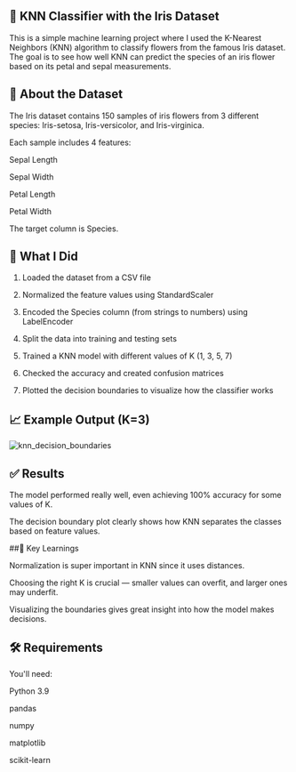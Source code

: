 ## 🌸 KNN Classifier with the Iris Dataset

This is a simple machine learning project where I used the K-Nearest Neighbors (KNN) algorithm to classify flowers from the famous Iris dataset. The goal is to see how well KNN can predict the species of an iris flower based on its petal and sepal measurements.


## 📁 About the Dataset

The Iris dataset contains 150 samples of iris flowers from 3 different species:
Iris-setosa, Iris-versicolor, and Iris-virginica.

Each sample includes 4 features:

Sepal Length

Sepal Width

Petal Length

Petal Width


The target column is Species.

## 🔧 What I Did
1. Loaded the dataset from a CSV file


2. Normalized the feature values using StandardScaler


3. Encoded the Species column (from strings to numbers) using LabelEncoder


4. Split the data into training and testing sets


5. Trained a KNN model with different values of K (1, 3, 5, 7)


6. Checked the accuracy and created confusion matrices


7. Plotted the decision boundaries to visualize how the classifier works

  ## 📈 Example Output (K=3)
  ![knn_decision_boundaries](https://github.com/user-attachments/assets/4fa328bb-3ec2-4303-be95-419b5d2f8bee)

##  ✅ Results

The model performed really well, even achieving 100% accuracy for some values of K.

The decision boundary plot clearly shows how KNN separates the classes based on feature values.


##🧠 Key Learnings

Normalization is super important in KNN since it uses distances.

Choosing the right K is crucial — smaller values can overfit, and larger ones may underfit.

Visualizing the boundaries gives great insight into how the model makes decisions.

## 🛠️ Requirements

You'll need:

Python 3.9

pandas

numpy

matplotlib

scikit-learn

